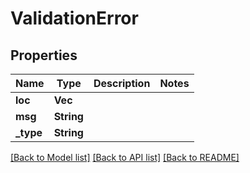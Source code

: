 # ValidationError

## Properties

Name | Type | Description | Notes
------------ | ------------- | ------------- | -------------
**loc** | **Vec<String>** |  | 
**msg** | **String** |  | 
**_type** | **String** |  | 

[[Back to Model list]](../README.md#documentation-for-models) [[Back to API list]](../README.md#documentation-for-api-endpoints) [[Back to README]](../README.md)


